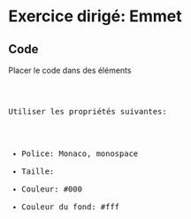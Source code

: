 # Exercice dirigé: Emmet

## Code

Placer le code dans des éléments <pre>

Utiliser les propriétés suivantes:
* Police: Monaco, monospace
* Taille: 
* Couleur: #000
* Couleur du fond: #fff